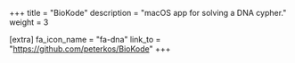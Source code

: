 +++
title = "BioKode"
description = "macOS app for solving a DNA cypher."
weight = 3

[extra]
fa_icon_name = "fa-dna"
link_to = "https://github.com/peterkos/BioKode"
+++
